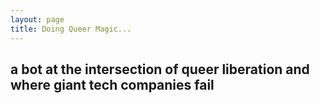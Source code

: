```yaml
---
layout: page
title: Doing Queer Magic...
---
```


## a bot at the intersection of queer liberation and where giant tech companies fail

<div class="askai-frame-embed" data-id="I4VbTyS8lpBR4WvogYUJegh8AVrdV5"></div>
<script defer type="text/javascript" src="https://myaskai.com/embed-js-min"></script>